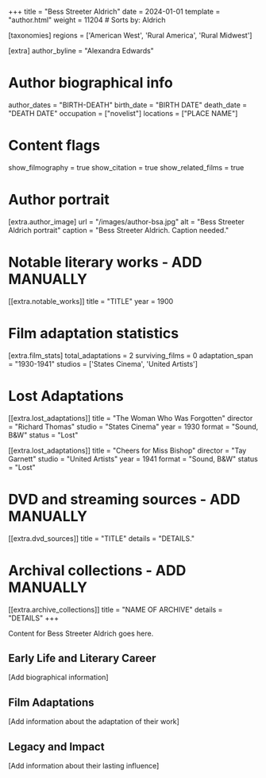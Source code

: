 +++
title = "Bess Streeter Aldrich"
date = 2024-01-01
template = "author.html"
weight = 11204  # Sorts by: Aldrich

[taxonomies]
regions = ['American West', 'Rural America', 'Rural Midwest']

[extra]
author_byline = "Alexandra Edwards"

# Author biographical info
author_dates = "BIRTH-DEATH"
birth_date = "BIRTH DATE"
death_date = "DEATH DATE"
occupation = ["novelist"]
locations = ["PLACE NAME"]

# Content flags
show_filmography = true
show_citation = true
show_related_films = true

# Author portrait
[extra.author_image]
url = "/images/author-bsa.jpg"
alt = "Bess Streeter Aldrich portrait"
caption = "Bess Streeter Aldrich. Caption needed."

# Notable literary works - ADD MANUALLY
[[extra.notable_works]]
title = "TITLE"
year = 1900

# Film adaptation statistics
[extra.film_stats]
total_adaptations = 2
surviving_films = 0
adaptation_span = "1930-1941"
studios = ['States Cinema', 'United Artists']
# Lost Adaptations
[[extra.lost_adaptations]]
title = "The Woman Who Was Forgotten"
director = "Richard Thomas"
studio = "States Cinema"
year = 1930
format = "Sound, B&W"
status = "Lost"

[[extra.lost_adaptations]]
title = "Cheers for Miss Bishop"
director = "Tay Garnett"
studio = "United Artists"
year = 1941
format = "Sound, B&W"
status = "Lost"


# DVD and streaming sources - ADD MANUALLY
[[extra.dvd_sources]]
title = "TITLE"
details = "DETAILS."

# Archival collections - ADD MANUALLY
[[extra.archive_collections]]
title = "NAME OF ARCHIVE"
details = "DETAILS"
+++

Content for Bess Streeter Aldrich goes here. 

## Early Life and Literary Career

[Add biographical information]

## Film Adaptations

[Add information about the adaptation of their work]

## Legacy and Impact

[Add information about their lasting influence]
